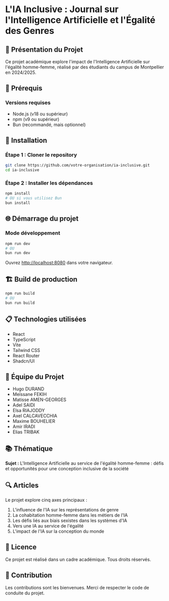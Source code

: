 
# L'IA Inclusive : Journal sur l'Intelligence Artificielle et l'Égalité des Genres

## 📖 Présentation du Projet

Ce projet académique explore l'impact de l'Intelligence Artificielle sur l'égalité homme-femme, réalisé par des étudiants du campus de Montpellier en 2024/2025.

## 🚀 Prérequis

### Versions requises
- Node.js (v18 ou supérieur)
- npm (v9 ou supérieur)
- Bun (recommandé, mais optionnel)

## 🔧 Installation

### Étape 1 : Cloner le repository
```bash
git clone https://github.com/votre-organisation/ia-inclusive.git
cd ia-inclusive
```

### Étape 2 : Installer les dépendances
```bash
npm install
# OU si vous utilisez Bun
bun install
```

## 🌐 Démarrage du projet

### Mode développement
```bash
npm run dev
# OU
bun run dev
```

Ouvrez [http://localhost:8080](http://localhost:8080) dans votre navigateur.

## 🏗️ Build de production

```bash
npm run build
# OU
bun run build
```

## 📋 Technologies utilisées

- React
- TypeScript
- Vite
- Tailwind CSS
- React Router
- Shadcn/UI

## 👥 Équipe du Projet

- Hugo DURAND
- Meïssane FEKIH
- Matisse AMEN-GEORGES
- Adel SAIDI
- Elsa RIAJODDY
- Axel CALCAVECCHIA
- Maxime BOUHELIER
- Amir IRADI
- Elias TRIBAK

## 📚 Thématique

**Sujet :** L'Intelligence Artificielle au service de l'égalité homme-femme : défis et opportunités pour une conception inclusive de la société

## 🔍 Articles

Le projet explore cinq axes principaux :
1. L'influence de l'IA sur les représentations de genre
2. La cohabitation homme-femme dans les métiers de l'IA
3. Les défis liés aux biais sexistes dans les systèmes d'IA
4. Vers une IA au service de l'égalité
5. L'impact de l'IA sur la conception du monde

## 📄 Licence

Ce projet est réalisé dans un cadre académique. Tous droits réservés.

## 🤝 Contribution

Les contributions sont les bienvenues. Merci de respecter le code de conduite du projet.
